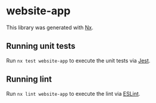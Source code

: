 # website-app

This library was generated with [Nx](https://nx.dev).

## Running unit tests

Run `nx test website-app` to execute the unit tests via [Jest](https://jestjs.io).

## Running lint

Run `nx lint website-app` to execute the lint via [ESLint](https://eslint.org/).
